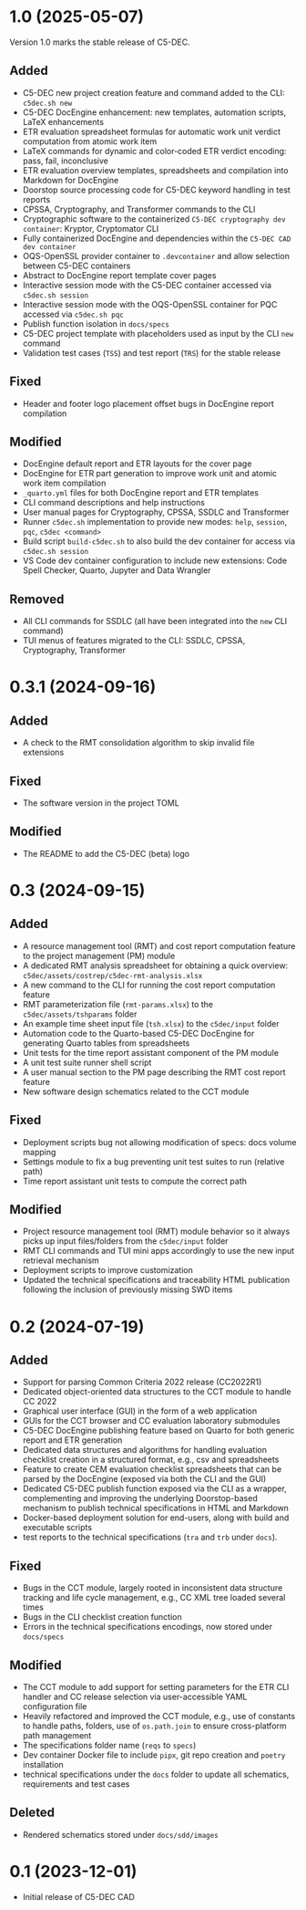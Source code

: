 # 1.0 (2025-05-07)

Version 1.0 marks the stable release of C5-DEC.

## Added

- C5-DEC new project creation feature and command added to the CLI: `c5dec.sh new`
- C5-DEC DocEngine enhancement: new templates, automation scripts, LaTeX enhancements
- ETR evaluation spreadsheet formulas for automatic work unit verdict computation from atomic work item
- LaTeX commands for dynamic and color-coded ETR verdict encoding: pass, fail, inconclusive
- ETR evaluation overview templates, spreadsheets and compilation into Markdown for DocEngine
- Doorstop source processing code for C5-DEC keyword handling in test reports
- CPSSA, Cryptography, and Transformer commands to the CLI
- Cryptographic software to the containerized `C5-DEC cryptography dev container`: Kryptor, Cryptomator CLI
- Fully containerized DocEngine and dependencies within the `C5-DEC CAD dev container`
- OQS-OpenSSL provider container to `.devcontainer` and allow selection between C5-DEC containers
- Abstract to DocEngine report template cover pages
- Interactive session mode with the C5-DEC container accessed via `c5dec.sh session`
- Interactive session mode with the OQS-OpenSSL container for PQC accessed via `c5dec.sh pqc`
- Publish function isolation in `docs/specs`
- C5-DEC project template with placeholders used as input by the CLI `new` command
- Validation test cases (`TSS`) and test report (`TRS`) for the stable release

## Fixed

- Header and footer logo placement offset bugs in DocEngine report compilation

## Modified

- DocEngine default report and ETR layouts for the cover page
- DocEngine for ETR part generation to improve work unit and atomic work item compilation
- `_quarto.yml` files for both DocEngine report and ETR templates
- CLI command descriptions and help instructions
- User manual pages for Cryptography, CPSSA, SSDLC and Transformer
- Runner `c5dec.sh` implementation to provide new modes: `help`, `session`, `pqc`, `c5dec <command>`
- Build script `build-c5dec.sh` to also build the dev container for access via `c5dec.sh session`
- VS Code dev container configuration to include new extensions: Code Spell Checker, Quarto, Jupyter and Data Wrangler

## Removed

- All CLI commands for SSDLC (all have been integrated into the `new` CLI command)
- TUI menus of features migrated to the CLI: SSDLC, CPSSA, Cryptography, Transformer

# 0.3.1 (2024-09-16)

## Added

- A check to the RMT consolidation algorithm to skip invalid file extensions

## Fixed

- The software version in the project TOML

## Modified

- The README to add the C5-DEC (beta) logo

# 0.3 (2024-09-15)

## Added

- A resource management tool (RMT) and cost report computation feature to the project management (PM) module
- A dedicated RMT analysis spreadsheet for obtaining a quick overview: `c5dec/assets/costrep/c5dec-rmt-analysis.xlsx`
- A new command to the CLI for running the cost report computation feature
- RMT parameterization file (`rmt-params.xlsx`) to the `c5dec/assets/tshparams` folder
- An example time sheet input file (`tsh.xlsx`) to the `c5dec/input` folder
- Automation code to the Quarto-based C5-DEC DocEngine for generating Quarto tables from spreadsheets
- Unit tests for the time report assistant component of the PM module
- A unit test suite runner shell script
- A user manual section to the PM page describing the RMT cost report feature
- New software design schematics related to the CCT module

## Fixed

- Deployment scripts bug not allowing modification of specs: docs volume mapping
- Settings module to fix a bug preventing unit test suites to run (relative path)
- Time report assistant unit tests to compute the correct path

## Modified

- Project resource management tool (RMT) module behavior so it always picks up input files/folders from the `c5dec/input` folder
- RMT CLI commands and TUI mini apps accordingly to use the new input retrieval mechanism
- Deployment scripts to improve customization
- Updated the technical specifications and traceability HTML publication following the inclusion of previously missing SWD items

# 0.2 (2024-07-19)

## Added

- Support for parsing Common Criteria 2022 release (CC2022R1)
- Dedicated object-oriented data structures to the CCT module to handle CC 2022
- Graphical user interface (GUI) in the form of a web application
- GUIs for the CCT browser and CC evaluation laboratory submodules
- C5-DEC DocEngine publishing feature based on Quarto for both generic report and ETR generation
- Dedicated data structures and algorithms for handling evaluation checklist creation in a structured format, e.g., csv and spreadsheets
- Feature to create CEM evaluation checklist spreadsheets that can be parsed by the DocEngine (exposed via both the CLI and the GUI)
- Dedicated C5-DEC publish function exposed via the CLI as a wrapper, complementing and improving the underlying Doorstop-based mechanism to publish technical specifications in HTML and Markdown
- Docker-based deployment solution for end-users, along with build and executable scripts
- test reports to the technical specifications (`tra` and `trb` under `docs`).

## Fixed

- Bugs in the CCT module, largely rooted in inconsistent data structure tracking and life cycle management, e.g., CC XML tree loaded several times
- Bugs in the CLI checklist creation function
- Errors in the technical specifications encodings, now stored under `docs/specs`

## Modified

- The CCT module to add support for setting parameters for the ETR CLI handler and CC release selection via user-accessible YAML configuration file
- Heavily refactored and improved the CCT module, e.g., use of constants to handle paths, folders, use of `os.path.join` to ensure cross-platform path management
- The specifications folder name (`reqs` to `specs`)
- Dev container Docker file to include `pipx`, git repo creation and `poetry` installation
- technical specifications under the `docs` folder to update all schematics, requirements and test cases

## Deleted

- Rendered schematics stored under `docs/sdd/images`

# 0.1 (2023-12-01)

- Initial release of C5-DEC CAD